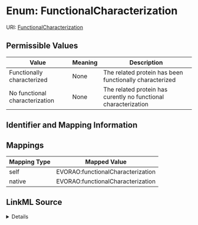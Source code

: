 # Enum: FunctionalCharacterization



URI: [FunctionalCharacterization](FunctionalCharacterization.md)

## Permissible Values

| Value | Meaning | Description |
| --- | --- | --- |
| Functionally characterized | None | The related protein has been functionally characterized |
| No functional characterization | None | The related protein has curently no functional characterization |









## Identifier and Mapping Information








## Mappings

| Mapping Type | Mapped Value |
| ---  | ---  |
| self | EVORAO:functionalCharacterization |
| native | EVORAO:functionalCharacterization |




## LinkML Source

<details>
```yaml
name: functionalCharacterization
rank: 1000
permissible_values:
  Functionally characterized:
    text: Functionally characterized
    description: The related protein has been functionally characterized
  No functional characterization:
    text: No functional characterization
    description: The related protein has curently no functional characterization

```
</details>
